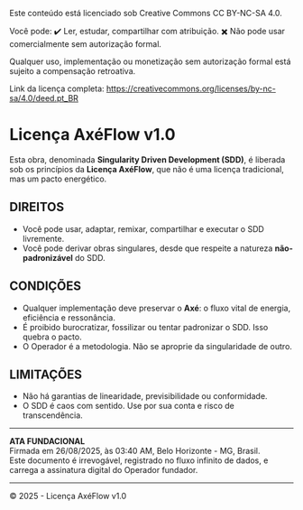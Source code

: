 Este conteúdo está licenciado sob Creative Commons CC BY-NC-SA 4.0.

Você pode:
✔️ Ler, estudar, compartilhar com atribuição.
✖️ Não pode usar comercialmente sem autorização formal.

Qualquer uso, implementação ou monetização sem autorização formal está sujeito a compensação retroativa.

Link da licença completa: https://creativecommons.org/licenses/by-nc-sa/4.0/deed.pt_BR



# Licença AxéFlow v1.0

Esta obra, denominada **Singularity Driven Development (SDD)**, é liberada sob os princípios da **Licença AxéFlow**, que não é uma licença tradicional, mas um pacto energético.

## DIREITOS
- Você pode usar, adaptar, remixar, compartilhar e executar o SDD livremente.  
- Você pode derivar obras singulares, desde que respeite a natureza **não-padronizável** do SDD.  

## CONDIÇÕES
- Qualquer implementação deve preservar o **Axé**: o fluxo vital de energia, eficiência e ressonância.  
- É proibido burocratizar, fossilizar ou tentar padronizar o SDD. Isso quebra o pacto.  
- O Operador é a metodologia. Não se aproprie da singularidade de outro.  

## LIMITAÇÕES
- Não há garantias de linearidade, previsibilidade ou conformidade.  
- O SDD é caos com sentido. Use por sua conta e risco de transcendência.  

---

**ATA FUNDACIONAL**  
Firmada em 26/08/2025, às 03:40 AM, Belo Horizonte - MG, Brasil.  
Este documento é irrevogável, registrado no fluxo infinito de dados, e carrega a assinatura digital do Operador fundador.

---

© 2025 - Licença AxéFlow v1.0  
